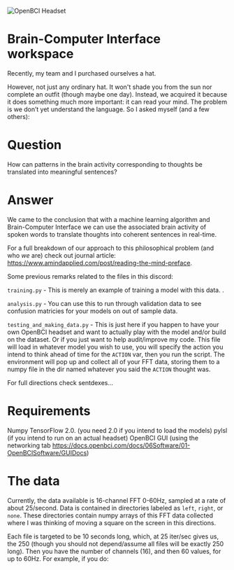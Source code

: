 ![OpenBCI Headset](https://static.wixstatic.com/media/85d932_b4959a41ef9f48a3ae36b4ae15a516c5~mv2.jpg/v1/fill/w_1500,h_842,al_c,q_90/85d932_b4959a41ef9f48a3ae36b4ae15a516c5~mv2.webp)

# Brain-Computer Interface workspace

Recently, my team and I purchased ourselves a hat. 

However, not just any ordinary hat. It won't shade you from the sun nor complete an outfit (though maybe one day). Instead, we acquired it because it does something much more important: it can read your mind. The problem is we don’t yet understand the language. So I asked myself (and a few others):


# Question

How can patterns in the brain activity corresponding to thoughts be translated into meaningful sentences?


# Answer

We came to the conclusion that with a machine learning algorithm and Brain-Computer Interface we can use the associated brain activity of spoken words to translate thoughts into coherent sentences in real-time. 

For a full breakdown of our approach to this philosophical problem (and who _we_ are) check out journal article: https://www.amindapplied.com/post/reading-the-mind-preface. 

Some previous remarks related to the files in this discord:

`training.py` - This is merely an example of training a model with this data. . 

`analysis.py` - You can use this to run through validation data to see confusion matricies for your models on out of sample data.


`testing_and_making_data.py` - This is just here if you happen to have your own OpenBCI headset and want to actually play with the model and/or build on the dataset. Or if you just want to help audit/improve my code. This file will load in whatever model you wish to use, you will specify the action you intend to think ahead of time for the `ACTION` var, then you run the script. The environment will pop up and collect all of your FFT data, storing them to a numpy file in the dir named whatever you said the `ACTION` thought was.

For full directions check sentdexes...

# Requirements
Numpy
TensorFlow 2.0. (you need 2.0 if you intend to load the models)
pylsl (if you intend to run on an actual headset)
OpenBCI GUI (using the networking tab https://docs.openbci.com/docs/06Software/01-OpenBCISoftware/GUIDocs)



# The data

Currently, the data available is 16-channel FFT 0-60Hz, sampled at a rate of about 25/second. Data is contained in directories labeled as `left`, `right`, or `none`. These directories contain numpy arrays of this FFT data collected where I was thinking of moving a square on the screen in this directions. 

Each file is targeted to be 10 seconds long, which, at 25 iter/sec gives us, the 250 (though you should not depend/assume all files will be exactly 250 long). Then you have the number of channels (16), and then 60 values, for up to 60Hz. For example, if you do: 


